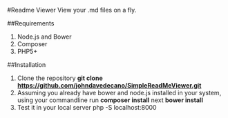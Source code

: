 #Readme Viewer
View your .md files on a fly.

##Requirements
1. Node.js and Bower
2. Composer
3. PHP5+

##Installation
1. Clone the repository **git clone https://github.com/johndavedecano/SimpleReadMeViewer.git**
2. Assuming you already have bower and node.js installed in your system, using your commandline run **composer install** next **bower install**
3. Test it in your local server  php -S localhost:8000 

